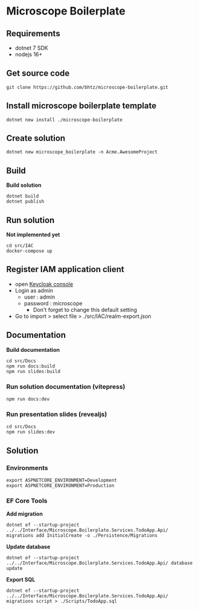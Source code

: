 # Microscope Boilerplate

## Requirements

* dotnet 7 SDK
* nodejs 16+

## Get source code
```console
git clone https://github.com/bhtz/microscope-boilerplate.git
```

## Install microscope boilerplate template
```console
dotnet new install ./microscope-boilerplate
```

## Create solution
```console
dotnet new microscope_boilerplate -n Acme.AwesomeProject
```

## Build
**Build solution** 
```console
dotnet build
dotnet publish
```

## Run solution
**Not implemented yet**
```console
cd src/IAC
docker-compose up
```

## Register IAM application client
* open [Keycloak console](http://localhost:8083/auth/)
* Login as admin 
  * user : admin
  * password : microscope
    * Don't forget to change this default setting
* Go to import > select file > ./src/IAC/realm-export.json 

## Documentation
**Build documentation**
```console
cd src/Docs
npm run docs:build
npm run slides:build
```

### Run solution documentation (vitepress)
```console
npm run docs:dev
```

### Run presentation slides (revealjs)
```console
cd src/Docs
npm run slides:dev
```

## Solution

### Environments
```console
export ASPNETCORE_ENVIRONMENT=Development
export ASPNETCORE_ENVIRONMENT=Production
```

### EF Core Tools

**Add migration**
```console
dotnet ef --startup-project ../../Interface/Microscope.Boilerplate.Services.TodoApp.Api/ migrations add InitialCreate -o ./Persistence/Migrations
```
**Update database**
```console
dotnet ef --startup-project ../../Interface/Microscope.Boilerplate.Services.TodoApp.Api/ database update
```
**Export SQL**
```console
dotnet ef --startup-project ../../Interface/Microscope.Boilerplate.Services.TodoApp.Api/ migrations script > ./Scripts/TodoApp.sql
```
